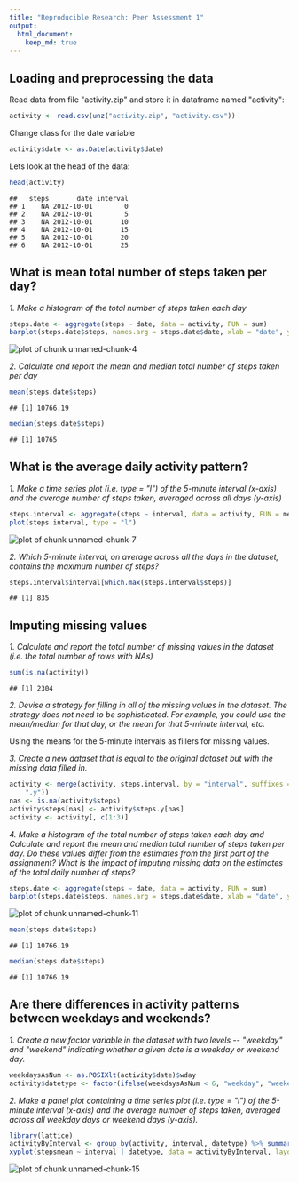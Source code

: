 ```yaml
---
title: "Reproducible Research: Peer Assessment 1"
output: 
  html_document:
    keep_md: true
---
```



## Loading and preprocessing the data
Read data from file "activity.zip" and store it in dataframe named "activity":

```r
activity <- read.csv(unz("activity.zip", "activity.csv"))
```
Change class for the date variable

```r
activity$date <- as.Date(activity$date)
```
Lets look at the head of the data:

```r
head(activity)
```

```
##   steps       date interval
## 1    NA 2012-10-01        0
## 2    NA 2012-10-01        5
## 3    NA 2012-10-01       10
## 4    NA 2012-10-01       15
## 5    NA 2012-10-01       20
## 6    NA 2012-10-01       25
```


## What is mean total number of steps taken per day?
*1. Make a histogram of the total number of steps taken each day*

```r
steps.date <- aggregate(steps ~ date, data = activity, FUN = sum)
barplot(steps.date$steps, names.arg = steps.date$date, xlab = "date", ylab = "steps")
```

![plot of chunk unnamed-chunk-4](figure/unnamed-chunk-4-1.png) 

*2. Calculate and report the mean and median total number of steps taken per day*

```r
mean(steps.date$steps)
```

```
## [1] 10766.19
```

```r
median(steps.date$steps)
```

```
## [1] 10765
```

## What is the average daily activity pattern?
*1. Make a time series plot (i.e. type = "l") of the 5-minute interval (x-axis) and the average number of steps taken, averaged across all days (y-axis)*

```r
steps.interval <- aggregate(steps ~ interval, data = activity, FUN = mean)
plot(steps.interval, type = "l")
```

![plot of chunk unnamed-chunk-7](figure/unnamed-chunk-7-1.png) 

*2. Which 5-minute interval, on average across all the days in the dataset, contains the maximum number of steps?*

```r
steps.interval$interval[which.max(steps.interval$steps)]
```

```
## [1] 835
```

## Imputing missing values
*1. Calculate and report the total number of missing values in the dataset (i.e. the total number of rows with NAs)*

```r
sum(is.na(activity))
```

```
## [1] 2304
```

*2. Devise a strategy for filling in all of the missing values in the dataset. The strategy does not need to be sophisticated. For example, you could use the mean/median for that day, or the mean for that 5-minute interval, etc.*

Using the means for the 5-minute intervals as fillers for missing values.

*3. Create a new dataset that is equal to the original dataset but with the missing data filled in.*

```r
activity <- merge(activity, steps.interval, by = "interval", suffixes = c("", 
    ".y"))
nas <- is.na(activity$steps)
activity$steps[nas] <- activity$steps.y[nas]
activity <- activity[, c(1:3)]
```

*4. Make a histogram of the total number of steps taken each day and Calculate and report the mean and median total number of steps taken per day. Do these values differ from the estimates from the first part of the assignment? What is the impact of imputing missing data on the estimates of the total daily number of steps?*

```r
steps.date <- aggregate(steps ~ date, data = activity, FUN = sum)
barplot(steps.date$steps, names.arg = steps.date$date, xlab = "date", ylab = "steps")
```

![plot of chunk unnamed-chunk-11](figure/unnamed-chunk-11-1.png) 

```r
mean(steps.date$steps)
```

```
## [1] 10766.19
```

```r
median(steps.date$steps)
```

```
## [1] 10766.19
```

## Are there differences in activity patterns between weekdays and weekends?
*1. Create a new factor variable in the dataset with two levels -- "weekday" and "weekend" indicating whether a given date is a weekday or weekend day.*

```r
weekdaysAsNum <- as.POSIXlt(activity$date)$wday
activity$datetype <- factor(ifelse(weekdaysAsNum < 6, "weekday", "weekend"))
```

*2. Make a panel plot containing a time series plot (i.e. type = "l") of the 5-minute interval (x-axis) and the average number of steps taken, averaged across all weekday days or weekend days (y-axis).*

```r
library(lattice)
activityByInterval <- group_by(activity, interval, datetype) %>% summarise(stepsmean = mean(steps))
xyplot(stepsmean ~ interval | datetype, data = activityByInterval, layout = c(1,2), type = "l")
```

![plot of chunk unnamed-chunk-15](figure/unnamed-chunk-15-1.png) 
